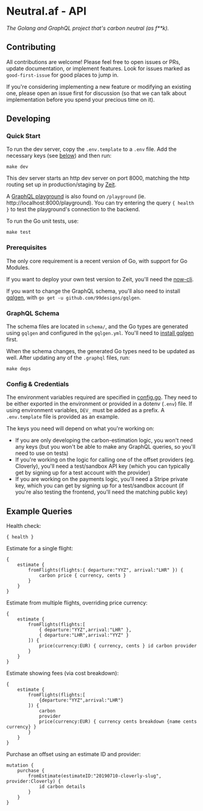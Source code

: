 # Neutral.af - API

*The Golang and GraphQL project that's carbon neutral (as f\*\*k).*

## Contributing

All contributions are welcome! Please feel free to open issues or PRs, update documentation, or implement features. Look for issues marked as `good-first-issue` for good places to jump in.

If you're considering implementing a new feature or modifying an existing one, please open an issue first for discussion (so that we can talk about implementation before you spend your precious time on it).

## Developing

### Quick Start

To run the dev server, copy the `.env.template` to a `.env` file. Add the necessary keys (see [below](#config--credentials)) and then run:

    make dev

This dev server starts an http dev server on port 8000, matching the http routing set up in production/staging by [Zeit](https://zeit.co).

A [GraphQL playground](https://github.com/prisma-labs/graphql-playground) is also found on `/playground` (ie. http://localhost:8000/playground). You can try entering the query `{ health }` to test the playground's connection to the backend.

To run the Go unit tests, use:

    make test

### Prerequisites

The only core requirement is a recent version of Go, with support for Go Modules.

If you want to deploy your own test version to Zeit, you'll need the [now-cli](https://github.com/zeit/now).

If you want to change the GraphQL schema, you'll also need to install [gqlgen](https://github.com/99designs/gqlgen), with `go get -u github.com/99designs/gqlgen`.

### GraphQL Schema

The schema files are located in `schema/`, and the Go types are generated using `gqlgen` and configured in the `gqlgen.yml`. You'll need to [install gqlgen](https://github.com/99designs/gqlgen) first.

When the schema changes, the generated Go types need to be updated as well. After updating any of the `.graphql` files, run:

    make deps

### Config & Credentials

The environment variables required are specified in [config.go](lib/config/config.go). They need to be either exported in the environment or provided in a dotenv (`.env`) file. If using environment variables, `DEV_` must be added as a prefix. A `.env.template` file is provided as an example.

The keys you need will depend on what you're working on:

- If you are only developing the carbon-estimation logic, you won't need any keys (but you won't be able to make any GraphQL queries, so you'll need to use on tests)
- If you're working on the logic for calling one of the offset providers (eg. Cloverly), you'll need a test/sandbox API key (which you can typically get by signing up for a test account with the provider)
- If you are working on the payments logic, you'll need a Stripe private key, which you can get by signing up for a test/sandbox account (if you're also testing the frontend, you'll need the matching public key)

## Example Queries

Health check:

    { health }

Estimate for a single flight:

    {
        estimate {
            fromFlights(flights:{ departure:"YYZ", arrival:"LHR" }) {
                carbon price { currency, cents }
            }
        }
    }

Estimate from multiple flights, overriding price currency:

    {
        estimate {
            fromFlights(flights:[
                { departure:"YYZ",arrival:"LHR" },
                { departure:"LHR",arrival:"YYZ" }
            ]) {
                price(currency:EUR) { currency, cents } id carbon provider
            }
        }
    }

Estimate showing fees (via cost breakdown):

    {
        estimate {
            fromFlights(flights:[
                {departure:"YYZ",arrival:"LHR"}
            ]) {
                carbon
                provider
                price(currency:EUR) { currency cents breakdown {name cents currency} }
            }
        }
    }

Purchase an offset using an estimate ID and provider:

    mutation {
        purchase {
            fromEstimate(estimateID:"20190710-cloverly-slug", provider:Cloverly) {
                id carbon details
            }
        }
    }
